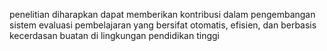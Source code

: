 penelitian diharapkan dapat memberikan kontribusi dalam pengembangan sistem evaluasi pembelajaran yang bersifat otomatis, efisien, dan berbasis kecerdasan buatan di lingkungan pendidikan tinggi
